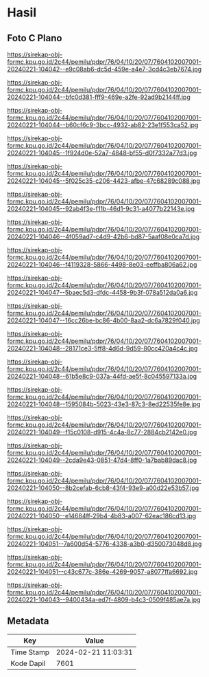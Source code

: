 # Hasil

## Foto C Plano

https://sirekap-obj-formc.kpu.go.id/2c44/pemilu/pdpr/76/04/10/20/07/7604102007001-20240221-104042--e9c08ab6-dc5d-459e-a4e7-3cd4c3eb7674.jpg

https://sirekap-obj-formc.kpu.go.id/2c44/pemilu/pdpr/76/04/10/20/07/7604102007001-20240221-104044--bfc0d381-fff9-469e-a2fe-92ad9b2144ff.jpg

https://sirekap-obj-formc.kpu.go.id/2c44/pemilu/pdpr/76/04/10/20/07/7604102007001-20240221-104044--b60cf6c9-3bcc-4932-ab82-23e1f553ca52.jpg

https://sirekap-obj-formc.kpu.go.id/2c44/pemilu/pdpr/76/04/10/20/07/7604102007001-20240221-104045--1f924d0e-52a7-4848-bf55-d0f7332a77d3.jpg

https://sirekap-obj-formc.kpu.go.id/2c44/pemilu/pdpr/76/04/10/20/07/7604102007001-20240221-104045--5f025c35-c206-4423-afbe-47c68289c088.jpg

https://sirekap-obj-formc.kpu.go.id/2c44/pemilu/pdpr/76/04/10/20/07/7604102007001-20240221-104045--92ab4f3e-f11b-46d1-9c31-a4077b22143e.jpg

https://sirekap-obj-formc.kpu.go.id/2c44/pemilu/pdpr/76/04/10/20/07/7604102007001-20240221-104046--4f059ad7-c4d9-42b6-bd87-5aaf08e0ca7d.jpg

https://sirekap-obj-formc.kpu.go.id/2c44/pemilu/pdpr/76/04/10/20/07/7604102007001-20240221-104046--f4119328-5866-4498-8e03-eeffba806a62.jpg

https://sirekap-obj-formc.kpu.go.id/2c44/pemilu/pdpr/76/04/10/20/07/7604102007001-20240221-104047--5baec5d3-dfdc-4458-9b3f-078a512da0a6.jpg

https://sirekap-obj-formc.kpu.go.id/2c44/pemilu/pdpr/76/04/10/20/07/7604102007001-20240221-104047--16cc26be-bc86-4b00-8aa2-dc6a7829f040.jpg

https://sirekap-obj-formc.kpu.go.id/2c44/pemilu/pdpr/76/04/10/20/07/7604102007001-20240221-104048--28171ce3-5ff8-4d6d-9d59-80cc420a4c4c.jpg

https://sirekap-obj-formc.kpu.go.id/2c44/pemilu/pdpr/76/04/10/20/07/7604102007001-20240221-104048--61b5e8c9-037a-44fd-ae5f-8c045597133a.jpg

https://sirekap-obj-formc.kpu.go.id/2c44/pemilu/pdpr/76/04/10/20/07/7604102007001-20240221-104048--1595084b-5023-43e3-87c3-8ed22535fe8e.jpg

https://sirekap-obj-formc.kpu.go.id/2c44/pemilu/pdpr/76/04/10/20/07/7604102007001-20240221-104049--f15c0108-d915-4c4a-8c77-2884cb2142e0.jpg

https://sirekap-obj-formc.kpu.go.id/2c44/pemilu/pdpr/76/04/10/20/07/7604102007001-20240221-104049--2cda9e43-0851-47d4-8ff0-1a7bab89dac8.jpg

https://sirekap-obj-formc.kpu.go.id/2c44/pemilu/pdpr/76/04/10/20/07/7604102007001-20240221-104050--8b2cefab-6cb8-43f4-93e9-a00d22e53b57.jpg

https://sirekap-obj-formc.kpu.go.id/2c44/pemilu/pdpr/76/04/10/20/07/7604102007001-20240221-104050--e14684ff-29b4-4b83-a007-62eac186cd13.jpg

https://sirekap-obj-formc.kpu.go.id/2c44/pemilu/pdpr/76/04/10/20/07/7604102007001-20240221-104051--7a600d54-5776-4338-a3b0-d350073048d8.jpg

https://sirekap-obj-formc.kpu.go.id/2c44/pemilu/pdpr/76/04/10/20/07/7604102007001-20240221-104051--c43c677c-386e-4269-9057-a8077ffa6692.jpg

https://sirekap-obj-formc.kpu.go.id/2c44/pemilu/pdpr/76/04/10/20/07/7604102007001-20240221-104043--9400434a-ed7f-4809-b4c3-0509f485ae7a.jpg


## Metadata

| Key        | Value               |
| ---------- | ------------------- |
| Time Stamp | 2024-02-21 11:03:31 |
| Kode Dapil | 7601                |



